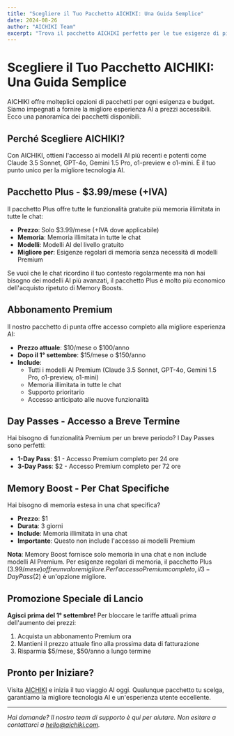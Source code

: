 ```yaml
---
title: "Scegliere il Tuo Pacchetto AICHIKI: Una Guida Semplice"
date: 2024-08-26
author: "AICHIKI Team"
excerpt: "Trova il pacchetto AICHIKI perfetto per le tue esigenze di piattaforma AI. Confronta le opzioni di abbonamento Premium, Day Passes e Memory Boost."
---
```


# Scegliere il Tuo Pacchetto AICHIKI: Una Guida Semplice

AICHIKI offre molteplici opzioni di pacchetti per ogni esigenza e budget. Siamo impegnati a fornire la migliore esperienza AI a prezzi accessibili. Ecco una panoramica dei pacchetti disponibili.

## Perché Scegliere AICHIKI?

Con AICHIKI, ottieni l'accesso ai modelli AI più recenti e potenti come Claude 3.5 Sonnet, GPT-4o, Gemini 1.5 Pro, o1-preview e o1-mini. È il tuo punto unico per la migliore tecnologia AI.

## Pacchetto Plus - $3.99/mese (+IVA)

Il pacchetto Plus offre tutte le funzionalità gratuite più memoria illimitata in tutte le chat:

- **Prezzo**: Solo $3.99/mese (+IVA dove applicabile)
- **Memoria**: Memoria illimitata in tutte le chat
- **Modelli**: Modelli AI del livello gratuito
- **Migliore per**: Esigenze regolari di memoria senza necessità di modelli Premium

Se vuoi che le chat ricordino il tuo contesto regolarmente ma non hai bisogno dei modelli AI più avanzati, il pacchetto Plus è molto più economico dell'acquisto ripetuto di Memory Boosts.

## Abbonamento Premium

Il nostro pacchetto di punta offre accesso completo alla migliore esperienza AI:

- **Prezzo attuale**: $10/mese o $100/anno
- **Dopo il 1° settembre**: $15/mese o $150/anno
- **Include**:
  - Tutti i modelli AI Premium (Claude 3.5 Sonnet, GPT-4o, Gemini 1.5 Pro, o1-preview, o1-mini)
  - Memoria illimitata in tutte le chat
  - Supporto prioritario
  - Accesso anticipato alle nuove funzionalità

## Day Passes - Accesso a Breve Termine

Hai bisogno di funzionalità Premium per un breve periodo? I Day Passes sono perfetti:

- **1-Day Pass**: $1 - Accesso Premium completo per 24 ore
- **3-Day Pass**: $2 - Accesso Premium completo per 72 ore

## Memory Boost - Per Chat Specifiche

Hai bisogno di memoria estesa in una chat specifica?

- **Prezzo**: $1
- **Durata**: 3 giorni
- **Include**: Memoria illimitata in una chat
- **Importante**: Questo non include l'accesso ai modelli Premium

**Nota**: Memory Boost fornisce solo memoria in una chat e non include modelli AI Premium. Per esigenze regolari di memoria, il pacchetto Plus ($3.99/mese) offre un valore migliore. Per l'accesso Premium completo, il 3-Day Pass ($2) è un'opzione migliore.

## Promozione Speciale di Lancio

**Agisci prima del 1° settembre!** Per bloccare le tariffe attuali prima dell'aumento dei prezzi:

1. Acquista un abbonamento Premium ora
2. Mantieni il prezzo attuale fino alla prossima data di fatturazione
3. Risparmia $5/mese, $50/anno a lungo termine

## Pronto per Iniziare?

Visita [AICHIKI](https://aichiki.com) e inizia il tuo viaggio AI oggi. Qualunque pacchetto tu scelga, garantiamo la migliore tecnologia AI e un'esperienza utente eccellente.

---

*Hai domande? Il nostro team di supporto è qui per aiutare. Non esitare a contattarci a hello@aichiki.com.*